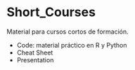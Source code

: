 # Short_Courses

Material para cursos cortos de formación.

* Code: material práctico en R y Python
* Cheat Sheet
* Presentation

